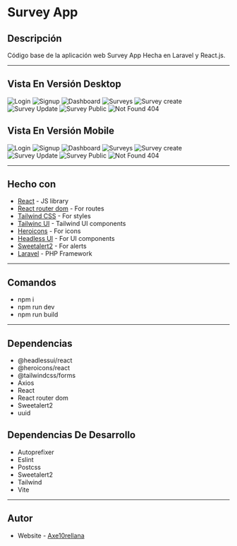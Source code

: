 # Survey App

## Descripción

Código base de la aplicación web Survey App Hecha en Laravel y React.js.

---

## Vista En Versión Desktop

![Login](src/assets/design/login-desktop.jpg)
![Signup](src/assets/design/signup-desktop.jpg)
![Dashboard](src/assets/design/dashboard-desktop.jpg)
![Surveys](src/assets/design/surveys-desktop.jpg)
![Survey create](src/assets/design/survey-create-desktop.jpg)
![Survey Update](src/assets/design/survey-update-desktop.jpg)
![Survey Public](src/assets/design/survey-public-desktop.jpg)
![Not Found 404](src/assets/design/notfound-desktop.jpg)

## Vista En Versión Mobile

![Login](src/assets/design/login-mobile.jpg)
![Signup](src/assets/design/signup-mobile.jpg)
![Dashboard](src/assets/design/dashboard-mobile.jpg)
![Surveys](src/assets/design/surveys-desktop.jpg)
![Survey create](src/assets/design/survey-create-mobile.jpg)
![Survey Update](src/assets/design/survey-update-mobile.jpg)
![Survey Public](src/assets/design/survey-public-mobile.jpg)
![Not Found 404](src/assets/design/notfound-mobile.jpg)

---

## Hecho con

- [React](https://react.dev/) - JS library
- [React router dom](https://reactrouter.com/en/main) - For routes
- [Tailwind CSS](https://tailwindcss.com/) - For styles
- [Tailwinc UI](https://tailwindui.com/) - Tailwind UI components
- [Heroicons](https://heroicons.com/) - For icons
- [Headless UI](https://headlessui.com/) - For UI components
- [Sweetalert2](https://sweetalert2.github.io/) - For alerts
- [Laravel](https://laravel.com/) - PHP Framework

---

## Comandos

- npm i
- npm run dev
- npm run build

---

## Dependencias

- @headlessui/react
- @heroicons/react
- @tailwindcss/forms
- Axios
- React
- React router dom
- Sweetalert2
- uuid

## Dependencias De Desarrollo

- Autoprefixer
- Eslint
- Postcss
- Sweetalert2
- Tailwind
- Vite

---

## Autor

- Website - [Axe10rellana](https://axe10rellana.netlify.app/)
